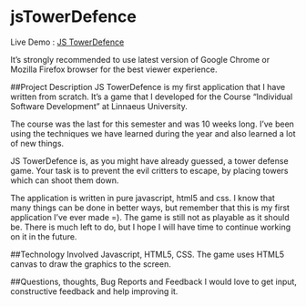 jsTowerDefence
==============

Live Demo : [JS TowerDefence](http://showcase.joelstahre.com/jstowerdefence/)

It’s strongly recommended to use latest version of Google Chrome or Mozilla Firefox browser for the best viewer experience.

##Project Description
JS TowerDefence is my first application that I have written from scratch.
It’s a game that I developed for the Course “Individual Software Development” at Linnaeus University.

The course was the last for this semester and was 10 weeks long. I’ve been using the techniques we have learned during the year and also learned a lot of new things.

JS TowerDefence is, as you might have already guessed, a tower defense game.
Your task is to prevent the evil critters to escape, by placing towers which can shoot them down.

The application is written in pure javascript, html5 and css.
I know that many things can be done in better ways, but remember that this is my first application I’ve ever made =). The game is still not as playable as it should be. There is much left to do, but I hope I will have time to continue working on it in the future.

 

##Technology Involved
Javascript, HTML5, CSS. The game uses HTML5 canvas to draw the graphics to the screen.

 

##Questions, thoughts, Bug Reports and Feedback
I would love to get input, constructive feedback and help improving it.
